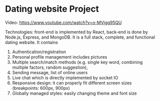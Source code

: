 # Dating website Project

Video: https://www.youtube.com/watch?v=o-MVjgg95QU

Technologies: front-end is implemented by React, back-end is done by Node.js, Express, and MongoDB.
It is a full stack, complete, and functional dating website. It contains

1. Authentication/registration
2. Personal profile management includes pictures
3. Multiple search/match methods (e.g. single key word, combining multiple factors, random suggestion),
4. Sending message, list of online users
5. Live chat which is directly implemented by socket IO
6. Responsive design: it can properly fit different screen sizes (breakpoints: 600px, 900px)
7. Globally managed styles: easily changing theme and font size
